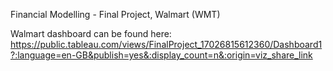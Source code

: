 Financial Modelling - Final Project, Walmart (WMT)

Walmart dashboard can be found here: https://public.tableau.com/views/FinalProject_17026815612360/Dashboard1?:language=en-GB&publish=yes&:display_count=n&:origin=viz_share_link
